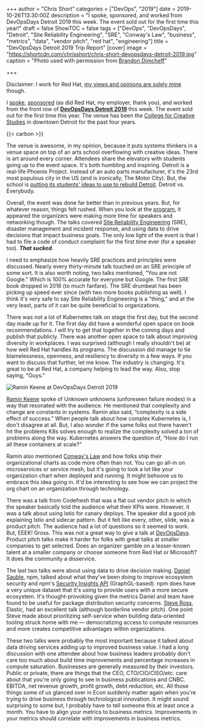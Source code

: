 +++
author = "Chris Short"
categories = ["DevOps", "2019"]
date = 2019-10-26T13:30:00Z
description = "I spoke, sponsored, and worked from DevOpsDays Detroit 2019 this week. The event sold out for the first time this year!"
draft = false
ShowTOC = false
tags = ["DevOps", "DevOpsDays", "Detroit", "Site Reliability Engineering", "SRE", "Conway's Law", "business", "metrics", "data", "vendor pitch", "red hat", "engineering"]
title = "DevOpsDays Detroit 2019 Trip Report"
[cover]
image = "https://shortcdn.com/chrisshort/chris-short-devopsdays-detroit-2019.jpg"
caption = "Photo used with permission from [Brandon Dimcheff](https://twitter.com/bdimcheff)"

+++

Disclaimer: I work for Red Hat, [my views and opinions are solely mine](/terms/) though.

I [spoke](https://speakerdeck.com/chrisshort/devops-is-not-war-df415c22-a29d-4cab-8689-143f9922c0f3), [sponsored](https://devopsdays.org/events/2019-detroit/sponsor) (as did Red Hat, my employer, thank you), and worked from the front row of [**DevOpsDays Detroit 2019**](https://devopsdays.org/events/2019-detroit/) this week. The event sold out for the first time this year. The venue has been the [College for Creative Studies](https://www.collegeforcreativestudies.edu/) in downtown Detroit for the past four years.

{{< carbon >}}

The venue is awesome, in my opinion, because it puts systems thinkers in a venue space on top of an arts school overflowing with creative ideas. There is art around every corner. Attendees share the elevators with students going up to the event space. It's both humbling and inspiring. Detroit is a real-life Phoenix Project. Instead of an auto parts manufacturer, it's the 23rd most populous city in the US (and is ironically, The Motor City). But, the school is [putting its students' ideas to use to rebuild Detroit](https://www.collegeforcreativestudies.edu/experience/detroit). Detroit vs. Everybody.

Overall, the event was done far better than in previous years. But, for whatever reason, things felt rushed. When you look at the [program](https://devopsdays.org/events/2019-detroit/program), it appeared the organizers were making more time for speakers and networking though. The talks covered [Site Reliability Engineering](https://landing.google.com/sre/books/) (SRE), disaster management and incident response, and using data to drive decisions that impact business goals. The only low light of the event is that I had to file a code of conduct complaint for the first time ever (for a speaker too). ***That sucked***.

I need to emphasize how heavily SRE practices and principles were discussed. Nearly every thirty-minute talk touched on an SRE principle of some sort. It is also worth noting, two talks mentioned, "You are not Google." Which is 100% accurate for everyone but Google. The first SRE book dropped in 2016 (to much fanfare). The SRE drumbeat has been picking up speed ever since (with two more books publishing as well). I think it's very safe to say Site Reliability Engineering is a "thing," and at the very least, parts of it can be quite beneficial to organizations.

There was not a lot of Kubernetes talk on stage the first day, but the second day made up for it. The first day did have a wonderful open space on book recommendations. I will try to get that together in the coming days and publish that publicly. There was another open space to talk about improving diversity in workplaces. I was surprised (although I really shouldn't be) at how well Red Hat handles its programs. The discussion did manage to tie blamelessness, openness, and resiliency to diversity in a few ways. If you want to discuss that further, let me know. The industry is changing. It's great to be at Red Hat, a company helping to lead the way. Also, stop saying, "Guys."

![Ramin Keene at DevOpsDays Detroit 2019](https://shortcdn.com/chrisshort/ramin-keene-devopsdays-detroit-2019.jpg)

[Ramin Keene](https://twitter.com/rmn) spoke of Unknown unknowns (unforeseen failure modes) in a way that resonated with the audience. He mentioned that complexity and change are constants in systems. Ramin also said, “complexity is a side effect of success.” When people talk about how complex Kubernetes is, I don't disagree at all. But, I also wonder if the same folks out there haven't hit the problems K8s solves enough to realize the complexity solved a ton of problems along the way. Kubernetes answers the question of, “How do I run all these containers at scale?”

Ramin also mentioned [Conway's Law](https://en.wikipedia.org/wiki/Conway%27s_law) and how folks ship their organizational charts as code more often than not. You can go all-in on microservices or service mesh, but it's going to look a lot like your organization chart when deployed and running. It might behoove us to embrace this idea going in. It'd be interesting to see how we can project the org chart on an organization through technology.

There was a talk from Codefresh that was a flat out vendor pitch in which the speaker basically told the audience what their KPIs were. However, it was a talk about using Istio for canary deploys. The speaker did a good job explaining Istio and sidecar pattern. But it felt like every, other, slide, was a product pitch. The audience had a lot of questions so it seemed to work. But, EEEK! Gross. This was not a great way to give a talk at [DevOpsDays](https://devopsdays.org/). Product pitch talks make it harder for folks with great talks at smaller companies to get selected. Does an organizer gamble on a lesser-known talent at a smaller company or choose someone from Red Hat or Microsoft? It does the community a disservice.

The last two talks were about using data to drive decision making. [Daniel Sauble](https://twitter.com/djsauble), npm, talked about what they've been doing to improve ecosystem security and npm's [Security Insights API](https://blog.npmjs.org/post/188385634100/npm-security-insights-api-preview-part-2-malware) (GraphGL-based). npm does have a very unique dataset that it's using to provide users with a more secure ecosystem. It's thought-provoking given the metrics Daniel and team have found to be useful for package distribution security concerns. [Steve Ross](https://twitter.com/stevewritescode), Elastic, had an excellent talk (although borderline vendor pitch). One point Steve made about prioritizing self-service when building data-oriented tooling struck home with me — democratizing access to compute resources and more creates competitive advantages within organizations.

These two talks were probably the most important because it talked about data driving services adding up to improved business value. I had a long discussion with one attendee about how business leaders probably don't care too much about build time improvements and percentage increases in compute saturation. Businesses are generally measured by their investors. Public or private, there are things that the CEO, CTO/CIO/CISO/etc. care about that you're only going to see in business publications and CNBC. EBITDA, net revenue growth, profit growth, debt reduction, etc. All those things some of us glanced over in Econ suddenly matter again when you're trying to drive business through technological innovation. It might sound surprising to some but, I probably have to tell someone this at least once a month. You have to align your metrics to business metrics. Improvements in your metrics should correlate with improvements in business metrics.
